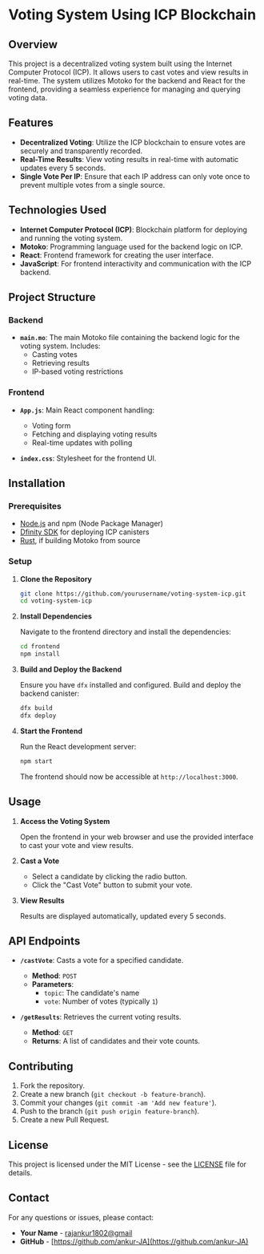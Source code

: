 # Voting System Using ICP Blockchain

## Overview

This project is a decentralized voting system built using the Internet Computer Protocol (ICP). It allows users to cast votes and view results in real-time. The system utilizes Motoko for the backend and React for the frontend, providing a seamless experience for managing and querying voting data.

## Features

- **Decentralized Voting**: Utilize the ICP blockchain to ensure votes are securely and transparently recorded.
- **Real-Time Results**: View voting results in real-time with automatic updates every 5 seconds.
- **Single Vote Per IP**: Ensure that each IP address can only vote once to prevent multiple votes from a single source.

## Technologies Used

- **Internet Computer Protocol (ICP)**: Blockchain platform for deploying and running the voting system.
- **Motoko**: Programming language used for the backend logic on ICP.
- **React**: Frontend framework for creating the user interface.
- **JavaScript**: For frontend interactivity and communication with the ICP backend.

## Project Structure

### Backend

- **`main.mo`**: The main Motoko file containing the backend logic for the voting system. Includes:
  - Casting votes
  - Retrieving results
  - IP-based voting restrictions

### Frontend

- **`App.js`**: Main React component handling:
  - Voting form
  - Fetching and displaying voting results
  - Real-time updates with polling

- **`index.css`**: Stylesheet for the frontend UI.

## Installation

### Prerequisites

- [Node.js](https://nodejs.org/) and npm (Node Package Manager)
- [Dfinity SDK](https://sdk.dfinity.org/docs/quickstart/quickstart.html) for deploying ICP canisters
- [Rust](https://www.rust-lang.org/), if building Motoko from source

### Setup

1. **Clone the Repository**

    ```bash
    git clone https://github.com/yourusername/voting-system-icp.git
    cd voting-system-icp
    ```

2. **Install Dependencies**

    Navigate to the frontend directory and install the dependencies:

    ```bash
    cd frontend
    npm install
    ```

3. **Build and Deploy the Backend**

    Ensure you have `dfx` installed and configured. Build and deploy the backend canister:

    ```bash
    dfx build
    dfx deploy
    ```

4. **Start the Frontend**

    Run the React development server:

    ```bash
    npm start
    ```

    The frontend should now be accessible at `http://localhost:3000`.

## Usage

1. **Access the Voting System**

    Open the frontend in your web browser and use the provided interface to cast your vote and view results.

2. **Cast a Vote**

    - Select a candidate by clicking the radio button.
    - Click the "Cast Vote" button to submit your vote.

3. **View Results**

    Results are displayed automatically, updated every 5 seconds.

## API Endpoints

- **`/castVote`**: Casts a vote for a specified candidate.
  - **Method**: `POST`
  - **Parameters**:
    - `topic`: The candidate's name
    - `vote`: Number of votes (typically `1`)

- **`/getResults`**: Retrieves the current voting results.
  - **Method**: `GET`
  - **Returns**: A list of candidates and their vote counts.

## Contributing

1. Fork the repository.
2. Create a new branch (`git checkout -b feature-branch`).
3. Commit your changes (`git commit -am 'Add new feature'`).
4. Push to the branch (`git push origin feature-branch`).
5. Create a new Pull Request.

## License

This project is licensed under the MIT License - see the [LICENSE](LICENSE) file for details.

## Contact

For any questions or issues, please contact:

- **Your Name** - [rajankur1802@gmail](rajankur1802@gmail)
- **GitHub** - [https://github.com/ankur-JA](https://github.com/ankur-JA)
